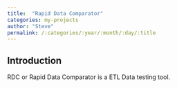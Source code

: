 ```yaml
---
title:  "Rapid Data Comparator"
categories: my-projects
author: "Steve"
permalink: /:categories/:year/:month/:day/:title
---
```

## Introduction
RDC or Rapid Data Comparator is a ETL Data testing tool.